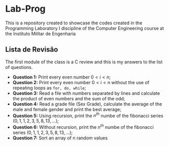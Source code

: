 # Lab-Prog
This is a repository created to showcase the codes created in the Programming Laboratory I discipline of the Computer Engineering course at the Instituto Militar de Engenharia

## Lista de Revisão
The first module of the class is a C review and this is my answers to the list of questions.
- **Question 1:** Print every even number $0 < i < n$;
- **Question 2:** Print every even number $0 < i < n$ without the use of repeating loops as `for, do, while`;
- **Question 3:** Read a file with numbers separated by lines and calculate the product of even numbers and the sum of the odd;
- **Question 4:** Read a grade file (Sex Grade), calculate the average of the male and female gender and print the best average;
- **Question 5:** Using recursion, print the $n^{th}$ numbe of the fibonacci series ($0, 1, 1, 2, 3, 5, 8, 13, ...$);
- **Question 6:** Without recursion, print the $n^{th}$ numbe of the fibonacci series ($0, 1, 1, 2, 3, 5, 8, 13, ...$);
- **Question 7:** Sort an array of n random values
